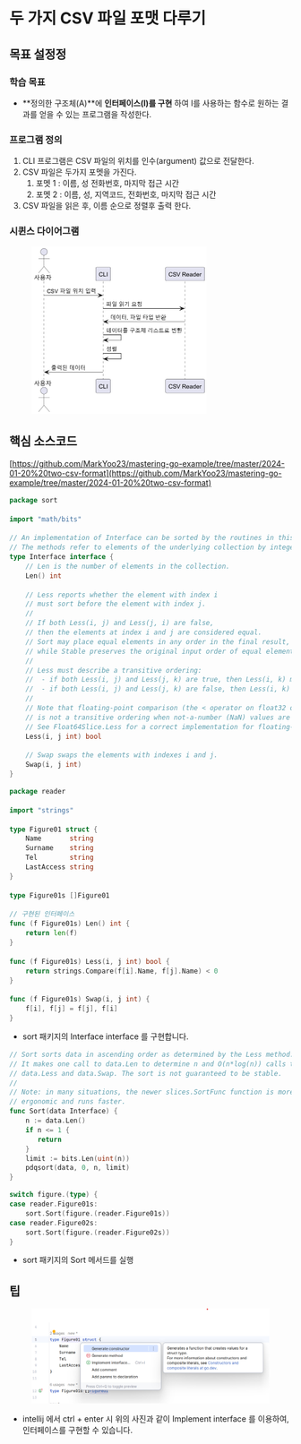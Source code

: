 # 두 가지 CSV  파일 포맷 다루기



## 목표 설정정



### 학습 목표

* **정의한 구조체(A)**에 **인터페이스(I)를 구현**  하여 I를 사용하는 함수로  원하는 결과를 얻을 수 있는 프로그램을 작성한다.



### 프로그램 정의

1. CLI 프로그램은 CSV 파일의 위치를 인수(argument) 값으로 전달한다.
2. CSV 파일은 두가지 포멧을 가진다.
   1. 포멧 1 : 이름, 성 전화번호, 마지막 접근 시간
   2. 포멧 2 : 이름, 성, 지역코드, 전화번호, 마지막 접근 시간
3. CSV 파일을 읽은  후, 이름 순으로 정렬후 출력 한다.

### 시퀸스 다이어그램

<figure><img src="../.gitbook/assets/image (2).png" alt="" width="312"><figcaption></figcaption></figure>



## 핵심 소스코드



[https://github.com/MarkYoo23/mastering-go-example/tree/master/2024-01-20%20two-csv-format](https://github.com/MarkYoo23/mastering-go-example/tree/master/2024-01-20%20two-csv-format)



```go
package sort

import "math/bits"

// An implementation of Interface can be sorted by the routines in this package.
// The methods refer to elements of the underlying collection by integer index.
type Interface interface {
    // Len is the number of elements in the collection.
    Len() int

    // Less reports whether the element with index i
    // must sort before the element with index j.
    //
    // If both Less(i, j) and Less(j, i) are false,
    // then the elements at index i and j are considered equal.
    // Sort may place equal elements in any order in the final result,
    // while Stable preserves the original input order of equal elements.
    //
    // Less must describe a transitive ordering:
    //  - if both Less(i, j) and Less(j, k) are true, then Less(i, k) must be true as well.
    //  - if both Less(i, j) and Less(j, k) are false, then Less(i, k) must be false as well.
    //
    // Note that floating-point comparison (the < operator on float32 or float64 values)
    // is not a transitive ordering when not-a-number (NaN) values are involved.
    // See Float64Slice.Less for a correct implementation for floating-point values.
    Less(i, j int) bool

    // Swap swaps the elements with indexes i and j.
    Swap(i, j int)
}
```

```go
package reader

import "strings"

type Figure01 struct {
	Name       string
	Surname    string
	Tel        string
	LastAccess string
}

type Figure01s []Figure01

// 구현된 인터페이스
func (f Figure01s) Len() int {
	return len(f)
}

func (f Figure01s) Less(i, j int) bool {
	return strings.Compare(f[i].Name, f[j].Name) < 0
}

func (f Figure01s) Swap(i, j int) {
	f[i], f[j] = f[j], f[i]
}
```

* sort 패키지의 Interface interface 를 구현합니다.

```go
// Sort sorts data in ascending order as determined by the Less method.
// It makes one call to data.Len to determine n and O(n*log(n)) calls to
// data.Less and data.Swap. The sort is not guaranteed to be stable.
//
// Note: in many situations, the newer slices.SortFunc function is more
// ergonomic and runs faster.
func Sort(data Interface) {
    n := data.Len()
    if n <= 1 {
       return
    }
    limit := bits.Len(uint(n))
    pdqsort(data, 0, n, limit)
}
```

```go
switch figure.(type) {
case reader.Figure01s:
    sort.Sort(figure.(reader.Figure01s))
case reader.Figure02s:
    sort.Sort(figure.(reader.Figure02s))
}
```

* sort 패키지의 Sort 메서드를 실행

## 팁

<figure><img src="../.gitbook/assets/image.png" alt=""><figcaption></figcaption></figure>

* intellij 에서 ctrl + enter 시 위의 사진과 같이 Implement interface 를 이용하여, 인터페이스를 구현할  수 있습니다.

